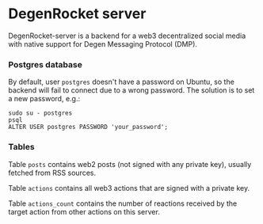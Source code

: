 # DegenRocket server

DegenRocket-server is a backend for a web3 decentralized social media with native support for Degen Messaging Protocol (DMP).

### Postgres database

By default, user `postgres` doesn't have a password on Ubuntu, so the backend will fail to connect due to a wrong password. The solution is to set a new password, e.g.:

```
sudo su - postgres
psql
ALTER USER postgres PASSWORD 'your_password';
```

### Tables

Table `posts` contains web2 posts (not signed with any private key), usually fetched from RSS sources.

Table `actions` contains all web3 actions that are signed with a private key.

Table `actions_count` contains the number of reactions received by the target action from other actions on this server.
